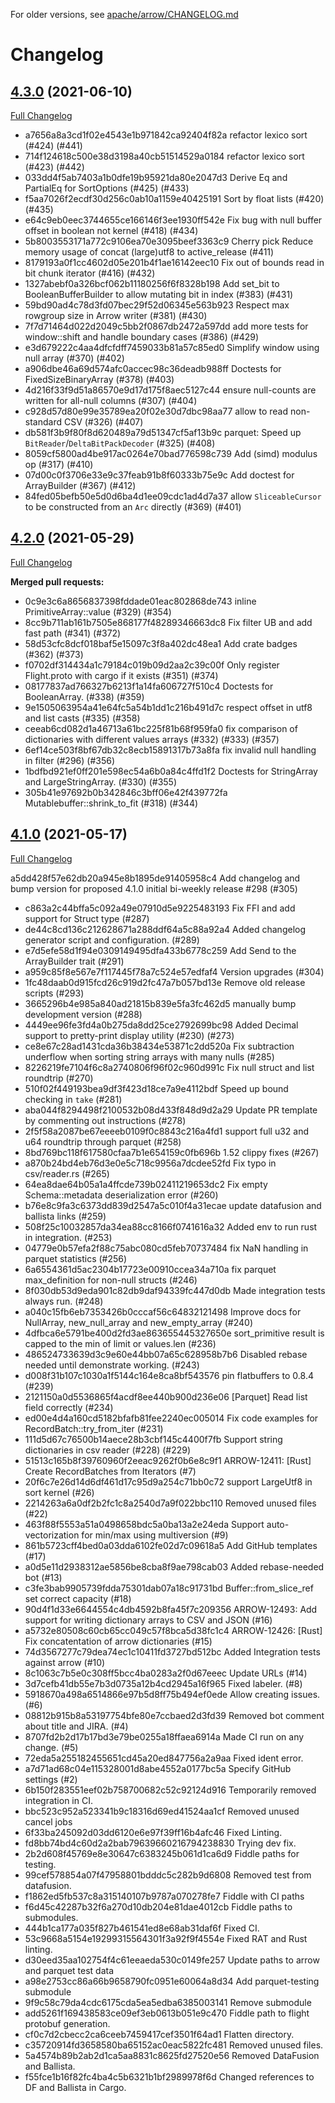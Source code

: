 For older versions, see [apache/arrow/CHANGELOG.md](https://github.com/apache/arrow/blob/master/CHANGELOG.md)

# Changelog

## [4.3.0](https://github.com/apache/arrow-rs/tree/4.3.0) (2021-06-10)

[Full Changelog](https://github.com/apache/arrow-rs/compare/4.2.0...4.3.0)

* a7656a8a3cd1f02e4543e1b971842ca92404f82a refactor lexico sort (#424) (#441)
* 714f124618c500e38d3198a40cb51514529a0184 refactor lexico sort (#423) (#442)
* 033dd4f5ab7403a1b0dfe19b95921da80e2047d3 Derive Eq and PartialEq for SortOptions (#425) (#433)
* f5aa7026f2ecdf30d256c0ab10a1159e40425191 Sort by float lists (#420) (#435)
* e64c9eb0eec3744655ce166146f3ee1930ff542e Fix bug with null buffer offset in boolean not kernel (#418) (#434)
* 5b8003553171a772c9106ea70e3095beef3363c9 Cherry pick Reduce memory usage of concat (large)utf8 to active_release (#411)
* 8179193a0f1cc4602d05e201b4f1ae16142eec10 Fix out of bounds read in bit chunk iterator (#416) (#432)
* 1327abebf0a326bcf062b11180256f6f8328b198 Add set_bit to BooleanBufferBuilder to allow mutating bit in index (#383) (#431)
* 59bd90ad4c78d3fd07bec29f52d06345e563b923 Respect max rowgroup size in Arrow writer (#381) (#430)
* 7f7d71464d022d2049c5bb2f0867db2472a597dd add more tests for window::shift and handle boundary cases (#386) (#429)
* e3d679222c4aa4dfcfdff7459033b81a57c85ed0 Simplify window using null array (#370) (#402)
* a906dbe46a69d574afc0accec98c36deadb988ff Doctests for FixedSizeBinaryArray (#378) (#403)
* 4d216f33f9d51a86570e9d17d175f8aec5127c44 ensure null-counts are written for all-null columns (#307) (#404)
* c928d57d80e99e35789ea20f02e30d7dbc98aa77 allow to read non-standard CSV (#326) (#407)
* db581f3b9f80f8d620489a79d51347cf5af13b9c parquet: Speed up `BitReader`/`DeltaBitPackDecoder` (#325) (#408)
* 8059cf5800ad4be917ac0264e70bad776598c739 Add (simd) modulus op (#317) (#410)
* 07d00c0f3706e33e9c37feab91b8f60333b75e9c Add doctest for ArrayBuilder (#367) (#412)
* 84fed05befb50e5d0d6ba4d1ee09cdc1ad4d7a37 allow `SliceableCursor` to be constructed from an `Arc` directly (#369) (#401)


## [4.2.0](https://github.com/apache/arrow-rs/tree/4.2.0) (2021-05-29)

[Full Changelog](https://github.com/apache/arrow-rs/compare/4.1.0...4.2.0)


**Merged pull requests:**

* 0c9e3c6a8656837398fddade01eac802868de743 inline PrimitiveArray::value (#329) (#354)
* 8cc9b711ab161b7505e868177f48289346663dc8 Fix filter UB and add fast path (#341) (#372)
* 58d53cfc8dcf018baf5e15097c3f8a402dc48ea1 Add crate badges (#362) (#373)
* f0702df314434a1c79184c019b09d2aa2c39c00f Only register Flight.proto with cargo if it exists (#351) (#374)
* 08177837ad766327b6213f1a14fa606727f510c4 Doctests for BooleanArray. (#338) (#359)
* 9e1505063954a41e64fc5a54b1dd1c216b491d7c respect offset in utf8 and list casts (#335) (#358)
* ceeab6cd082d1a46713a61bc225f81b68f959fa0 fix comparison of dictionaries with different values arrays (#332) (#333) (#357)
* 6ef14ce503f8bf67db32c8ecb15891317b73a8fa fix invalid null handling in filter (#296) (#356)
* 1bdfbd921ef0ff201e598ec54a6b0a84c4ffd1f2 Doctests for StringArray and LargeStringArray. (#330) (#355)
* 305b41e97692b0b342846c3bff06e42f439772fa Mutablebuffer::shrink_to_fit (#318) (#344)


## [4.1.0](https://github.com/apache/arrow-rs/tree/4.1.0) (2021-05-17)

[Full Changelog](https://github.com/apache/arrow-rs/compare/4.0.0...4.1.0)

a5dd428f57e62db20a945e8b1895de91405958c4 Add changelog and bump version for proposed 4.1.0 initial bi-weekly release #298 (#305)
* c863a2c44bffa5c092a49e07910d5e9225483193 Fix FFI and add support for Struct type (#287)
* de44c8cd136c212628671a288ddf64a5c88a92a4 Added changelog generator script and configuration. (#289)
* e7d5efe58d1f94e0309149495dfa433b6778c259 Add Send to the ArrayBuilder trait (#291)
* a959c85f8e567e7f117445f78a7c524e57edfaf4 Version upgrades (#304)
* 1fc48daab0d915fcd26c919d2fc47a7b057bd13e Remove old release scripts (#293)
* 3665296b4e985a840ad21815b839e5fa3fc462d5 manually bump development version (#288)
* 4449ee96fe3fd4a0b275da8dd25ce2792699bc98 Added Decimal support to pretty-print display utility (#230) (#273)
* ce8e67c28ad1431cda36b38434e53871c2dd520a Fix subtraction underflow when sorting string arrays with many nulls (#285)
* 8226219fe7104f6c8a2740806f96f02c960d991c Fix null struct and list roundtrip (#270)
* 510f02f449193bea9df3f423d18ce7a9e4112bdf Speed up bound checking in `take` (#281)
* aba044f8294498f2100532b08d433f848d9d2a29 Update PR template by commenting out instructions (#278)
* 2f5f58a2087be67eeeeb0109f0c8843c216a4fd1 support full u32 and u64 roundtrip through parquet (#258)
* 8bd769bc118f617580cfaa7b1e654159c0fb696b 1.52 clippy fixes (#267)
* a870b24bd4eb76d3e0e5c718c9956a7dcdee52fd Fix typo in csv/reader.rs (#265)
* 64ea8dae64b05a1a4ffcde739b02411219653dc2 Fix empty Schema::metadata deserialization error (#260)
* b76e8c9fa3c6373dd839d2547a5c010f4a31ecae update datafusion and ballista links (#259)
* 508f25c10032857da34ea88cc8166f0741616a32 Added env to run rust in integration. (#253)
* 04779e0b57efa2f88c75abc080cd5feb70737484 fix NaN handling in parquet statistics (#256)
* 6a6554361d5ac2304b17723e00910ccea34a710a fix parquet max_definition for non-null structs (#246)
* 8f030db53d9eda901c82db9daf94339fc447d0db Made integration tests always run. (#248)
* a040c15fb6eb7353426b0cccaf56c64832121498 Improve docs for NullArray, new_null_array and new_empty_array (#240)
* 4dfbca6e5791be400d2fd3ae863655445327650e sort_primitive result is capped to the min of limit or values.len (#236)
* 486524733639d3c9e60e44bb07a65c628958b7b6 Disabled rebase needed until demonstrate working. (#243)
* d008f31b107c1030a1f5144c164e8ca8bf543576 pin flatbuffers to 0.8.4 (#239)
* 2121150a0d5536865f4acdf8ee440b900d236e06 [Parquet] Read list field correctly (#234)
* ed00e4d4a160cd5182bfafb81fee2240ec005014 Fix code examples for RecordBatch::try_from_iter (#231)
* 111d5d67c76500b14aece28b3cbf145c4400f7fb Support string dictionaries in csv reader (#228) (#229)
* 51513c165b8f39760960f2eeac9262f0b6e8c9f1 ARROW-12411: [Rust] Create RecordBatches from Iterators (#7)
* 20f6c7e26d14d6df461d17c95d9a254c71bb0c72 support LargeUtf8 in sort kernel (#26)
* 2214263a6a0df2b2fc1c8a2540d7a9f022bbc110 Removed unused files (#22)
* 463f88f5553a51a0498658bdc5a0ba13a2e24eda Support auto-vectorization for min/max using multiversion (#9)
* 861b5723cff4bed0a03dda6102fe02d7c09618a5 Add GitHub templates (#17)
* a0d5e11d2938312ae5856be8cba8f9ae798cab03 Added rebase-needed bot (#13)
* c3fe3bab9905739fdda75301dab07a18c91731bd Buffer::from_slice_ref set correct capacity (#18)
* 90d4f1d33e6644554c4db4592b8fa45f7c209356 ARROW-12493: Add support for writing dictionary arrays to CSV and JSON (#16)
* a5732e80508c60cb65cc049c57f8bca5d38fc1c4 ARROW-12426: [Rust] Fix concatentation of arrow dictionaries (#15)
* 74d3567277c79dea74ec1c10411fd3727bd512bc Added Integration tests against arrow (#10)
* 8c1063c7b5e0c308ff5bcc4ba0283a2f0d67eeec Update URLs (#14)
* 3d7cefb41db55e7b3d0735a12b4cd2945a16f965 Fixed labeler. (#8)
* 5918670a498a6514866e97b5d8ff75b494ef0ede Allow creating issues. (#6)
* 08812b915b8a53197754bfe80e7ccbaed2d3fd39 Removed bot comment about title and JIRA. (#4)
* 8707fd2b2d17b17bd3e79be0255a18ffaea6914a Made CI run on any change. (#5)
* 72eda5a255182455651cd45a20ed847756a2a9aa Fixed ident error.
* a7d71ad68c04e115328001d8abe4552a0177bc5a Specify GitHub settings (#2)
* 6b150f283551eef02b758700682c52c92124d916 Temporarily removed integration in CI.
* bbc523c952a523341b9c18316d69ed41524aa1cf Removed unused cancel jobs
* 6f33ba245092d03dd6120e6e97f39ff16b4afc46 Fixed Linting.
* fd8bb74bd4c60d2a2bab79639660216794238830 Trying dev fix.
* 2b2d608f45769e8e30647c6383245b061d1ca6d9 Fiddle paths for testing.
* 99cef578854a07f47958801bdddc5c282b9d6808 Removed test from datafusion.
* f1862ed5fb537c8a315140107b9787a070278fe7 Fiddle with CI paths
* f6d45c42287b32f6a270d10db204e81dae4012cb Fiddle paths to submodules.
* 444b1ca177a035f827b461541ed8e68ab31daf6f Fixed CI.
* 53c9668a5154e19299315564301f3a92f9f4554e Fixed RAT and Rust linting.
* d30eed35aa102754f4c61eeaeda530c0149fe257 Update paths to arrow and parquet test data
* a98e2753cc86a66b9658790fc0951e60064a8d34 Add parquet-testing submodule
* 9f9c58c79da4cdc6175cda5ea5edba6385003141 Remove submodule
* add5261f169438583ce09ef3eb0613b051e9c470 Fiddle path to flight protobuf generation.
* cf0c7d2cbecc2ca6ceeb7459417cef3501f64ad1 Flatten directory.
* c35720914fd3658580ba65152ac0eac5822fc481 Removed unused files.
* 5a4574b89b2ab2d1ca5aa8831c8625fd27520e56 Removed DataFusion and Ballista.
* f55fce1b16f82fc4ba4c5b6321b1bf2989978f6d Changed references to DF and Ballista in Cargo.
